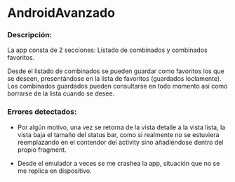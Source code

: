 # AndroidAvanzado

### Descripción:
La app consta de 2 secciones: Listado de combinados y combinados favoritos.

Desde el listado de combinados se pueden guardar como favoritos los que se deseen, presentándose en la lista de favoritos (guardados loclamente). 
Los combinados guardados pueden consultarse en todo momento así como borrarse de la lista cuando se desee.

### Errores detectados:

- Por algún motivo, una vez se retorna de la vista detalle a la vista lista, la vista baja el tamaño del status bar, como si realmente
no se estuviera reemplazando en el contendor del activity sino añadiéndose dentro del propio fragment.

- Desde el emulador a veces se me crashea la app, situación que no se me replica en dispositivo.
